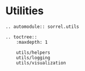 # Utilities

```{eval-rst}
.. automodule:: sorrel.utils

.. toctree::
    :maxdepth: 1
    
    utils/helpers
    utils/logging
    utils/visualization
```